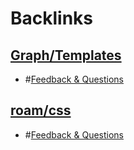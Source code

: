 
# Backlinks
## [Graph/Templates](<Graph/Templates.md>)
- #[Feedback & Questions](<Feedback & Questions.md>)

## [roam/css](<roam/css.md>)
- #[Feedback & Questions](<Feedback & Questions.md>)

